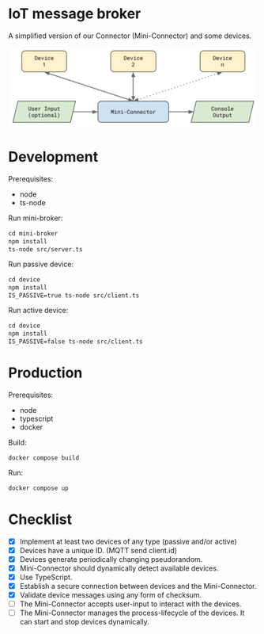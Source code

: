 # IoT message broker

A simplified version of our Connector (Mini-Connector) and some devices.

![Diagram](/diagram.png)

# Development

Prerequisites:

- node
- ts-node

Run mini-broker:

```
cd mini-broker
npm install
ts-node src/server.ts
```

Run passive device:

```
cd device
npm install
IS_PASSIVE=true ts-node src/client.ts
```

Run active device:

```
cd device
npm install
IS_PASSIVE=false ts-node src/client.ts
```

# Production

Prerequisites:

- node
- typescript
- docker

Build:

```
docker compose build
```

Run:

```
docker compose up
```

# Checklist

- [x] Implement at least two devices of any type (passive and/or active)
- [x] Devices have a unique ID. (MQTT send client.id)
- [x] Devices generate periodically changing pseudorandom.
- [x] Mini-Connector should dynamically detect available devices.
- [x] Use TypeScript.
- [x] Establish a secure connection between devices and the Mini-Connector.
- [x] Validate device messages using any form of checksum.
- [ ] The Mini-Connector accepts user-input to interact with the devices.
- [ ] The Mini-Connector manages the process-lifecycle of the devices. It can start and stop
      devices dynamically.
